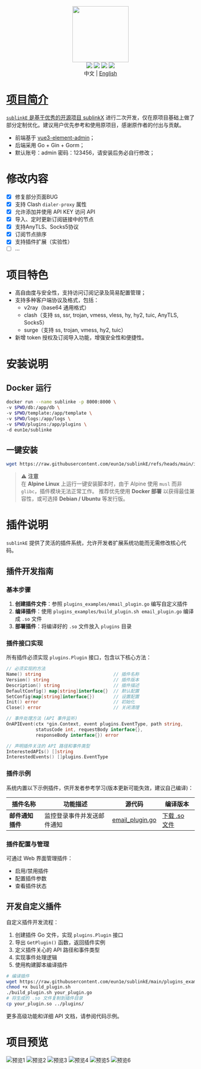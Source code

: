 <div align="center">
<img src="webs/src/assets/logo.png" width="150px" height="150px" />
</div>

<div align="center">
  <img src="https://img.shields.io/badge/Vue-5.0.8-brightgreen.svg"/>
  <img src="https://img.shields.io/badge/Go-1.24.3-green.svg"/>
  <img src="https://img.shields.io/badge/Element%20Plus-2.6.1-blue.svg"/>
  <img src="https://img.shields.io/badge/license-MIT-green.svg"/>
  <div align="center"> 中文 | <a href="README.en-US.md">English</div>


</div>

# 项目简介

`sublinkE` 是基于优秀的开源项目  [sublinkX](https://github.com/gooaclok819/sublinkX)  进行二次开发，仅在原项目基础上做了部分定制优化。建议用户优先参考和使用原项目，感谢原作者的付出与贡献。

- 前端基于 [vue3-element-admin](https://github.com/youlaitech/vue3-element-admin)；
- 后端采用 Go + Gin + Gorm；
- 默认账号：admin 密码：123456，请安装后务必自行修改；

# 修改内容


- [x] 修复部分页面BUG
- [x] 支持 Clash `dialer-proxy` 属性
- [x] 允许添加并使用 API KEY 访问 API
- [x] 导入、定时更新订阅链接中的节点
- [x] 支持AnyTLS、Socks5协议
- [x] 订阅节点排序
- [x] 支持插件扩展（实验性）
- [ ] ...

# 项目特色

- 高自由度与安全性，支持访问订阅记录及简易配置管理；
- 支持多种客户端协议及格式，包括：
    - v2ray（base64 通用格式）
    - clash（支持 ss, ssr, trojan, vmess, vless, hy, hy2, tuic, AnyTLS, Socks5）
    - surge（支持 ss, trojan, vmess, hy2, tuic）
- 新增 token 授权及订阅导入功能，增强安全性和便捷性。

# 安装说明

## Docker 运行
```bash
docker run --name sublinke -p 8000:8000 \
-v $PWD/db:/app/db \
-v $PWD/template:/app/template \
-v $PWD/logs:/app/logs \
-v $PWD/plugins:/app/plugins \
-d eun1e/sublinke 
```

## 一键安装
```bash
wget https://raw.githubusercontent.com/eun1e/sublinkE/refs/heads/main/install.sh   && sh install.sh
```

> ⚠ **注意**  
> 在 **Alpine Linux** 上运行一键安装脚本时，由于 Alpine 使用 `musl` 而非 `glibc`，插件模块无法正常工作。 
> 推荐优先使用 **Docker 部署** 以获得最佳兼容性，或可选择 **Debian / Ubuntu** 等发行版。


# 插件说明

`sublinkE` 提供了灵活的插件系统，允许开发者扩展系统功能而无需修改核心代码。

## 插件开发指南

### 基本步骤

1. **创建插件文件**：参照 `plugins_examples/email_plugin.go` 编写自定义插件
2. **编译插件**：使用 `plugins_examples/build_plugin.sh email_plugin.go` 编译成 `.so` 文件
3. **部署插件**：将编译好的 `.so` 文件放入 `plugins` 目录

### 插件接口实现

所有插件必须实现 `plugins.Plugin` 接口，包含以下核心方法：

```go
// 必须实现的方法
Name() string                           // 插件名称
Version() string                        // 插件版本
Description() string                    // 插件描述
DefaultConfig() map[string]interface{}  // 默认配置
SetConfig(map[string]interface{})       // 设置配置
Init() error                            // 初始化
Close() error                           // 关闭清理

// 事件处理方法 (API 事件监听)
OnAPIEvent(ctx *gin.Context, event plugins.EventType, path string, 
           statusCode int, requestBody interface{}, 
           responseBody interface{}) error

// 声明插件关注的 API 路径和事件类型
InterestedAPIs() []string
InterestedEvents() []plugins.EventType
```

### 插件示例

系统内置以下示例插件，供开发者参考学习(版本更新可能失效，建议自己编译)：

| 插件名称 | 功能描述 | 源代码 | 编译版本 |
|---------|--------|-------|---------|
| **邮件通知插件** | 监控登录事件并发送邮件通知 | [email_plugin.go](https://github.com/eun1e/sublinkE/blob/main/plugins_examples/email_plugin.go) | [下载 .so 文件](https://raw.githubusercontent.com/eun1e/sublinkE/main/plugins_examples/email_plugin.so) |

### 插件配置与管理

可通过 Web 界面管理插件：
- 启用/禁用插件
- 配置插件参数
- 查看插件状态

## 开发自定义插件

自定义插件开发流程：

1. 创建插件 Go 文件，实现 `plugins.Plugin` 接口
2. 导出 `GetPlugin()` 函数，返回插件实例
3. 定义插件关心的 API 路径和事件类型
4. 实现事件处理逻辑
5. 使用构建脚本编译插件

```bash
# 编译插件
wget https://raw.githubusercontent.com/eun1e/sublinkE/main/plugins_examples/build_plugin.sh
chmod +x build_plugin.sh
./build_plugin.sh your_plugin.go
# 将生成的 .so 文件复制到插件目录
cp your_plugin.so ../plugins/
```

更多高级功能和详细 API 文档，请参阅代码示例。


# 项目预览

![预览1](webs/src/assets/1.png)
![预览2](webs/src/assets/2.png)
![预览3](webs/src/assets/3.png)
![预览4](webs/src/assets/4.png)
![预览5](webs/src/assets/5.png)
![预览6](webs/src/assets/6.png)
